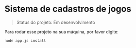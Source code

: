 <h1>Sistema de cadastros de jogos</h1>

> Status do projeto: Em desenvolvimento 

Para rodar esse projeto na sua máquina, por favor digite:

```
node app.js install
```
